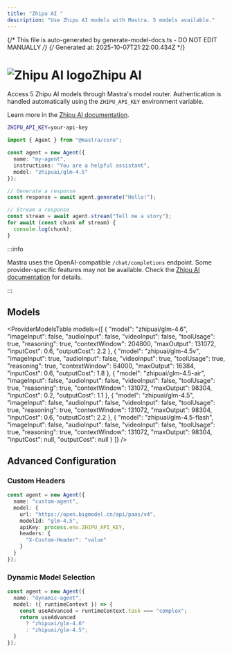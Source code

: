 ```yaml
---
title: "Zhipu AI "
description: "Use Zhipu AI models with Mastra. 5 models available."
---
```


{/* This file is auto-generated by generate-model-docs.ts - DO NOT EDIT MANUALLY */}
{/* Generated at: 2025-10-07T21:22:00.434Z */}

# <img src="https://models.dev/logos/zhipuai.svg" alt="Zhipu AI logo" className="inline w-8 h-8 mr-2 align-middle dark:invert dark:brightness-0 dark:contrast-200" />Zhipu AI

Access 5 Zhipu AI models through Mastra's model router. Authentication is handled automatically using the `ZHIPU_API_KEY` environment variable.

Learn more in the [Zhipu AI documentation](https://docs.z.ai/guides/overview/pricing).

```bash
ZHIPU_API_KEY=your-api-key
```

```typescript
import { Agent } from "@mastra/core";

const agent = new Agent({
  name: "my-agent",
  instructions: "You are a helpful assistant",
  model: "zhipuai/glm-4.5"
});

// Generate a response
const response = await agent.generate("Hello!");

// Stream a response
const stream = await agent.stream("Tell me a story");
for await (const chunk of stream) {
  console.log(chunk);
}
```

:::info

Mastra uses the OpenAI-compatible `/chat/completions` endpoint. Some provider-specific features may not be available. Check the [Zhipu AI documentation](https://docs.z.ai/guides/overview/pricing) for details.

:::

## Models

<ProviderModelsTable 
  models={[
  {
    "model": "zhipuai/glm-4.6",
    "imageInput": false,
    "audioInput": false,
    "videoInput": false,
    "toolUsage": true,
    "reasoning": true,
    "contextWindow": 204800,
    "maxOutput": 131072,
    "inputCost": 0.6,
    "outputCost": 2.2
  },
  {
    "model": "zhipuai/glm-4.5v",
    "imageInput": true,
    "audioInput": false,
    "videoInput": true,
    "toolUsage": true,
    "reasoning": true,
    "contextWindow": 64000,
    "maxOutput": 16384,
    "inputCost": 0.6,
    "outputCost": 1.8
  },
  {
    "model": "zhipuai/glm-4.5-air",
    "imageInput": false,
    "audioInput": false,
    "videoInput": false,
    "toolUsage": true,
    "reasoning": true,
    "contextWindow": 131072,
    "maxOutput": 98304,
    "inputCost": 0.2,
    "outputCost": 1.1
  },
  {
    "model": "zhipuai/glm-4.5",
    "imageInput": false,
    "audioInput": false,
    "videoInput": false,
    "toolUsage": true,
    "reasoning": true,
    "contextWindow": 131072,
    "maxOutput": 98304,
    "inputCost": 0.6,
    "outputCost": 2.2
  },
  {
    "model": "zhipuai/glm-4.5-flash",
    "imageInput": false,
    "audioInput": false,
    "videoInput": false,
    "toolUsage": true,
    "reasoning": true,
    "contextWindow": 131072,
    "maxOutput": 98304,
    "inputCost": null,
    "outputCost": null
  }
]}
/>

## Advanced Configuration

### Custom Headers

```typescript
const agent = new Agent({
  name: "custom-agent",
  model: {
    url: "https://open.bigmodel.cn/api/paas/v4",
    modelId: "glm-4.5",
    apiKey: process.env.ZHIPU_API_KEY,
    headers: {
      "X-Custom-Header": "value"
    }
  }
});
```

### Dynamic Model Selection

```typescript
const agent = new Agent({
  name: "dynamic-agent",
  model: ({ runtimeContext }) => {
    const useAdvanced = runtimeContext.task === "complex";
    return useAdvanced 
      ? "zhipuai/glm-4.6"
      : "zhipuai/glm-4.5";
  }
});
```
